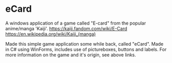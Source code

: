 # eCard
A windows application of a game called "E-card" from the popular anime/manga 'Kaiji'.
https://kaiji.fandom.com/wiki/E-Card
https://en.wikipedia.org/wiki/Kaiji_(manga)

Made this simple game application some while back, called "eCard". Made in C# using WinForms, includes use of pictureboxes, buttons and labels.
For more information on the game and it's origin, see above links.
